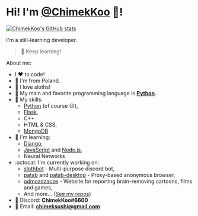 # Hi! I'm [@ChimekKoo](https://github.com/ChimekKoo) :wave:!

[![ChimekKoo's GitHub stats](https://github-readme-stats.vercel.app/api?username=chimekkoo&show_icons=true&theme=dark)](https://github.com/ChimekKoo)

I'm a still-learning developer.
> :muscle: Keep learning!

About me:
- I :heart: to code!
- :boy: I'm from Poland.
- :sloth: I love sloths!
- :snake: My main and favorite programming language is **[Python](https://www.python.org/)**.
- :ski: My skills:
  - [Python](https://www.python.org/) (of course :wink:),
  - [Flask](https://flask.palletsprojects.com/),
  - C++
  - HTML & CSS,
  - [MongoDB](https://www.mongodb.com/)
- :muscle: I'm learning:
  - [Django](https://www.djangoproject.com/),
  - [JavaScript](https://www.javascript.com/) and [Node.js](https://nodejs.org/),
  - Neural Networks
- :octocat: I'm currently working on:
  - [slothbot](https://github.com/ChimekKoo/slothbot) - Multi-purpose discord bot,
  - [patab](https://github.com/ChimekKoo/patab) and [patab-desktop](https://github.com/ChimekKoo/patab-desktop) - Proxy-based anonymous browser,
  - [odmozdzacze](https://github.com/odmozdzacze) - Website for reporting brain-removing cartoons, films and games,
  - And more... ([See my repos](https://github.com/ChimekKoo?tab=repositories))
- :speech_balloon: Discord: **ChimekKoo#6600**
- :email: Email: **[chimeksushi@gmail.com](mailto:chimeksushi@gmail.com)**
